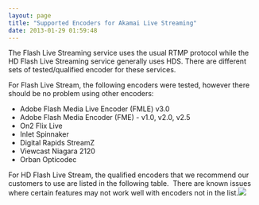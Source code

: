 ```yaml
---
layout: page
title: "Supported Encoders for Akamai Live Streaming"
date: 2013-01-29 01:59:48
---
```


The Flash Live Streaming service uses the usual RTMP protocol while the HD Flash Live Streaming service generally uses HDS. There are different sets of tested/qualified encoder for these services.

For Flash Live Stream, the following encoders were tested, however there should be no problem using other encoders:

*   Adobe Flash Media Live Encoder (FMLE) v3.0
*   Adobe Flash Media Encoder (FME) - v1.0, v2.0, v2.5
*   On2 Flix Live
*   Inlet Spinnaker
*   Digital Rapids StreamZ
*   Viewcast Niagara 2120
*   Orban Opticodec

For HD Flash Live Stream, the qualified encoders that we recommend our customers to use are listed in the following table.  There are known issues where certain features may not work well with encoders not in the list.<img src="{{site.url}}/assets/967">